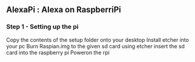 ## AlexaPi : Alexa on RaspberriPi

### Step 1 - Setting up the pi

  Copy the contents of the setup folder onto your desktop
  Install etcher into your pc
  Burn Raspian.img to the given sd card using etcher
  insert the sd card into the raspberry pi
  Poweron the rpi


